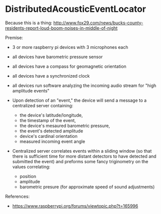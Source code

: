 # DistributedAcousticEventLocator

Because this is a thing: http://www.fox29.com/news/bucks-county-residents-report-loud-boom-noises-in-middle-of-night

Premise:

* 3 or more raspberry pi devices with 3 microphones each
* all devices have barometric pressure sensor
* all devices have a compass for geomagnetic orientation
* all devices have a synchronized clock
* all devices run software analyzing the incoming audio stream for "high amplitude events"
* Upon detection of an "event," the device will send a message to a centralized server containing: 
   * the device's latitude/longitude, 
   * the timestamp of the event,
   * the device's mesaured barometric pressure, 
   * the event's detected amplitude
   * device's cardinal orientation
   * measured incoming event angle

*  Centralized server correlates events within a sliding window (so that there is sufficient time for more distant detectors to have detected and submitted the event) and preforms some fancy triginometry on the values correlating:
   * position
   * amplitude
   * barometric presure (for approximate speed of sound adjustments)


References:
  *  https://www.raspberrypi.org/forums/viewtopic.php?t=165996
